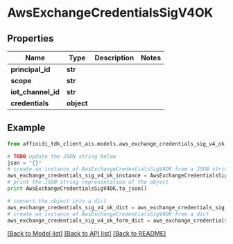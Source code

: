 # AwsExchangeCredentialsSigV4OK

## Properties

| Name               | Type       | Description | Notes |
| ------------------ | ---------- | ----------- | ----- |
| **principal_id**   | **str**    |             |
| **scope**          | **str**    |             |
| **iot_channel_id** | **str**    |             |
| **credentials**    | **object** |             |

## Example

```python
from affinidi_tdk_client_ais.models.aws_exchange_credentials_sig_v4_ok import AwsExchangeCredentialsSigV4OK

# TODO update the JSON string below
json = "{}"
# create an instance of AwsExchangeCredentialsSigV4OK from a JSON string
aws_exchange_credentials_sig_v4_ok_instance = AwsExchangeCredentialsSigV4OK.from_json(json)
# print the JSON string representation of the object
print AwsExchangeCredentialsSigV4OK.to_json()

# convert the object into a dict
aws_exchange_credentials_sig_v4_ok_dict = aws_exchange_credentials_sig_v4_ok_instance.to_dict()
# create an instance of AwsExchangeCredentialsSigV4OK from a dict
aws_exchange_credentials_sig_v4_ok_form_dict = aws_exchange_credentials_sig_v4_ok.from_dict(aws_exchange_credentials_sig_v4_ok_dict)
```

[[Back to Model list]](../README.md#documentation-for-models) [[Back to API list]](../README.md#documentation-for-api-endpoints) [[Back to README]](../README.md)
